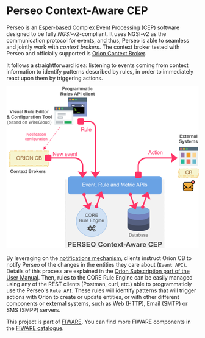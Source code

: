 # Perseo Context-Aware CEP

Perseo is an [Esper-based](http://www.espertech.com/esper/) Complex Event Processing (CEP) software designed to be fully
_NGSI-v2_-compliant. It uses NGSI-v2 as the communication protocol for events, and thus, Perseo is able to seamless and
jointly work with _context brokers_. The context broker tested with Perseo and officially supported is
[Orion Context Broker](https://github.com/telefonicaid/fiware-orion).

It follows a straightforward idea: listening to events coming from context information to identify patterns described by
rules, in order to immediately react upon them by triggering actions.

![Perseo Components](images/PerseoComponents.png)

By leveraging on the
[notifications mechanism](http://fiware-orion.readthedocs.io/en/latest/user/walkthrough_apiv2/index.html#subscriptions),
clients instruct Orion CB to notify Perseo of the changes in the entities they care about (`Event API`). Details of this
process are explained in the [Orion Subscription part of the User Manual](user/index.md#orion-subscription). Then, rules
to the CORE Rule Engine can be easily managed using any of the REST clients (Postman, curl, etc.)
able to programmaticly use the Perseo's `Rule API`. These rules will identify patterns that
will trigger actions with Orion to create or update entities, or with other different components or external systems,
such as Web (HTTP), Email (SMTP) or SMS (SMPP) servers.

This project is part of [FIWARE](https://www.fiware.org). You can find more FIWARE components in the
[FIWARE catalogue](https://catalogue.fiware.org).
